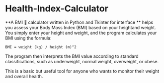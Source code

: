 # Health-Index-Calculator


**A BMI 🤖 calculator written in Python and Tkinter for interface ** helps you assess your Body Mass Index (BMI) based on your heightand weight. You simply enter your height and weight, and the program calculates your BMI using the formula:

`BMI = weight (kg) / height (m)^2`

The program then interprets the BMI value according to standard classifications, such as underweight, normal weight, overweight, or obese. 

This is a basic but useful tool for anyone who wants to monitor their weight and overall health.

